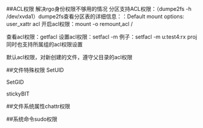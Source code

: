 ##ACL权限
解决rgo身份权限不够用的情况
分区支持ACL权限：（dumpe2fs -h /dev/xvda1）dumpe2fs查看分区表的详细信息：：Default mount options:    user_xattr acl
开启acl权限：mount -o remount,acl /

查看acl权限：getfacl
设置acl权限：setfacl
    -m  例子：setfacl -m u:test4:rx proj
同时也支持所属组的acl权限设置

默认acl权限，对新创建的文件，遵守父目录的acl权限

##文件特殊权限
SetUID

SetGID

stickyBIT



##文件系统属性chattr权限

##系统命令sudo权限